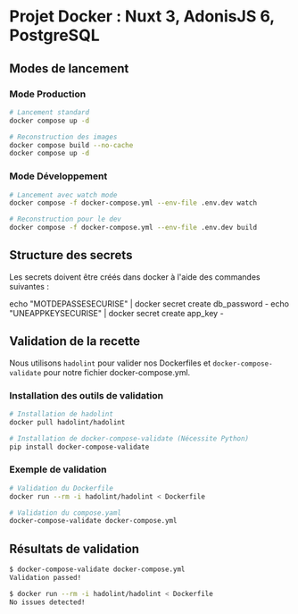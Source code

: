 # Projet Docker : Nuxt 3, AdonisJS 6, PostgreSQL

## Modes de lancement

### Mode Production
```bash
# Lancement standard
docker compose up -d

# Reconstruction des images
docker compose build --no-cache
docker compose up -d
```

### Mode Développement
```bash
# Lancement avec watch mode
docker compose -f docker-compose.yml --env-file .env.dev watch

# Reconstruction pour le dev
docker compose -f docker-compose.yml --env-file .env.dev build
```

## Structure des secrets

Les secrets doivent être créés dans docker à l'aide des commandes suivantes :

echo "MOTDEPASSESECURISE" | docker secret create db_password -
echo "UNEAPPKEYSECURISE" | docker secret create app_key -

## Validation de la recette

Nous utilisons `hadolint` pour valider nos Dockerfiles et `docker-compose-validate` pour notre fichier docker-compose.yml.

### Installation des outils de validation
```bash
# Installation de hadolint
docker pull hadolint/hadolint

# Installation de docker-compose-validate (Nécessite Python)
pip install docker-compose-validate
```

### Exemple de validation
```bash
# Validation du Dockerfile
docker run --rm -i hadolint/hadolint < Dockerfile

# Validation du compose.yaml
docker-compose-validate docker-compose.yml
```

## Résultats de validation

```bash
$ docker-compose-validate docker-compose.yml
Validation passed!

$ docker run --rm -i hadolint/hadolint < Dockerfile
No issues detected!
```
